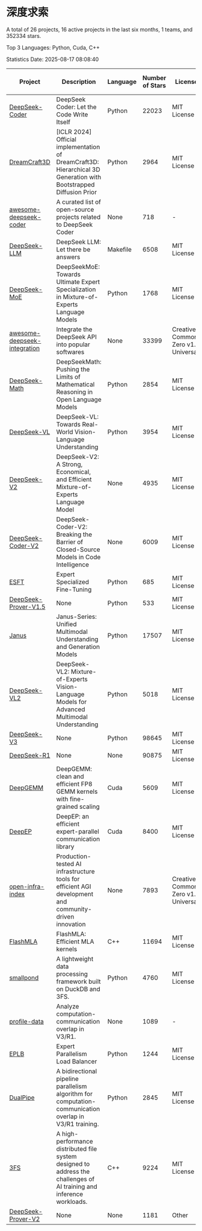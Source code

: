 # 深度求索

A total of 26 projects, 16 active projects in the last six months, 1 teams, and 352334 stars.

Top 3 Languages: Python, Cuda, C++

Statistics Date: 2025-08-17 08:08:40

| Project | Description | Language | Number of Stars | License | Creation Date | Last Updated Date | Last Pushed Date |
| --- | --- | --- | --- | --- | --- | --- | --- |
| [DeepSeek-Coder](https://github.com/deepseek-ai/DeepSeek-Coder) | DeepSeek Coder: Let the Code Write Itself | Python | 22023 | MIT License | 2023-10-20 | 2025-08-17 | 2024-05-21 |
| [DreamCraft3D](https://github.com/deepseek-ai/DreamCraft3D) | [ICLR 2024] Official implementation of DreamCraft3D: Hierarchical 3D Generation with Bootstrapped Diffusion Prior | Python | 2964 | MIT License | 2023-10-23 | 2025-08-17 | 2025-04-22 |
| [awesome-deepseek-coder](https://github.com/deepseek-ai/awesome-deepseek-coder) | A curated list of open-source projects related to DeepSeek Coder | None | 718 | - | 2023-11-06 | 2025-08-12 | 2024-04-03 |
| [DeepSeek-LLM](https://github.com/deepseek-ai/DeepSeek-LLM) | DeepSeek LLM: Let there be answers | Makefile | 6508 | MIT License | 2023-11-29 | 2025-08-16 | 2024-02-04 |
| [DeepSeek-MoE](https://github.com/deepseek-ai/DeepSeek-MoE) | DeepSeekMoE: Towards Ultimate Expert Specialization in Mixture-of-Experts Language Models | Python | 1768 | MIT License | 2024-01-02 | 2025-08-16 | 2024-01-16 |
| [awesome-deepseek-integration](https://github.com/deepseek-ai/awesome-deepseek-integration) | Integrate the DeepSeek API into popular softwares | None | 33399 | Creative Commons Zero v1.0 Universal | 2024-01-11 | 2025-08-17 | 2025-05-13 |
| [DeepSeek-Math](https://github.com/deepseek-ai/DeepSeek-Math) | DeepSeekMath: Pushing the Limits of Mathematical Reasoning in Open Language Models | Python | 2854 | MIT License | 2024-02-05 | 2025-08-16 | 2024-04-15 |
| [DeepSeek-VL](https://github.com/deepseek-ai/DeepSeek-VL) | DeepSeek-VL: Towards Real-World Vision-Language Understanding | Python | 3954 | MIT License | 2024-03-07 | 2025-08-16 | 2024-04-24 |
| [DeepSeek-V2](https://github.com/deepseek-ai/DeepSeek-V2) | DeepSeek-V2: A Strong, Economical, and Efficient Mixture-of-Experts Language Model | None | 4935 | MIT License | 2024-04-22 | 2025-08-16 | 2024-09-25 |
| [DeepSeek-Coder-V2](https://github.com/deepseek-ai/DeepSeek-Coder-V2) | DeepSeek-Coder-V2: Breaking the Barrier of Closed-Source Models in Code Intelligence | None | 6009 | MIT License | 2024-06-14 | 2025-08-17 | 2024-09-24 |
| [ESFT](https://github.com/deepseek-ai/ESFT) | Expert Specialized Fine-Tuning | Python | 685 | MIT License | 2024-07-04 | 2025-08-14 | 2025-05-22 |
| [DeepSeek-Prover-V1.5](https://github.com/deepseek-ai/DeepSeek-Prover-V1.5) | None | Python | 533 | MIT License | 2024-08-15 | 2025-08-15 | 2024-08-16 |
| [Janus](https://github.com/deepseek-ai/Janus) | Janus-Series: Unified Multimodal Understanding and Generation Models | Python | 17507 | MIT License | 2024-10-18 | 2025-08-17 | 2025-02-01 |
| [DeepSeek-VL2](https://github.com/deepseek-ai/DeepSeek-VL2) | DeepSeek-VL2: Mixture-of-Experts Vision-Language Models for Advanced Multimodal Understanding | Python | 5018 | MIT License | 2024-12-13 | 2025-08-17 | 2025-02-26 |
| [DeepSeek-V3](https://github.com/deepseek-ai/DeepSeek-V3) | None | Python | 98645 | MIT License | 2024-12-26 | 2025-08-17 | 2025-06-27 |
| [DeepSeek-R1](https://github.com/deepseek-ai/DeepSeek-R1) | None | None | 90875 | MIT License | 2025-01-20 | 2025-08-17 | 2025-06-27 |
| [DeepGEMM](https://github.com/deepseek-ai/DeepGEMM) | DeepGEMM: clean and efficient FP8 GEMM kernels with fine-grained scaling | Cuda | 5609 | MIT License | 2025-02-13 | 2025-08-16 | 2025-08-15 |
| [DeepEP](https://github.com/deepseek-ai/DeepEP) | DeepEP: an efficient expert-parallel communication library | Cuda | 8400 | MIT License | 2025-02-17 | 2025-08-17 | 2025-08-14 |
| [open-infra-index](https://github.com/deepseek-ai/open-infra-index) | Production-tested AI infrastructure tools for efficient AGI development and community-driven innovation | None | 7893 | Creative Commons Zero v1.0 Universal | 2025-02-21 | 2025-08-16 | 2025-05-15 |
| [FlashMLA](https://github.com/deepseek-ai/FlashMLA) | FlashMLA: Efficient MLA kernels | C++ | 11694 | MIT License | 2025-02-21 | 2025-08-17 | 2025-08-14 |
| [smallpond](https://github.com/deepseek-ai/smallpond) | A lightweight data processing framework built on DuckDB and 3FS. | Python | 4760 | MIT License | 2025-02-24 | 2025-08-17 | 2025-03-05 |
| [profile-data](https://github.com/deepseek-ai/profile-data) | Analyze computation-communication overlap in V3/R1. | None | 1089 | - | 2025-02-26 | 2025-08-16 | 2025-03-21 |
| [EPLB](https://github.com/deepseek-ai/EPLB) | Expert Parallelism Load Balancer | Python | 1244 | MIT License | 2025-02-26 | 2025-08-16 | 2025-03-24 |
| [DualPipe](https://github.com/deepseek-ai/DualPipe) | A bidirectional pipeline parallelism algorithm for computation-communication overlap in V3/R1 training. | Python | 2845 | MIT License | 2025-02-26 | 2025-08-17 | 2025-03-10 |
| [3FS](https://github.com/deepseek-ai/3FS) |  A high-performance distributed file system designed to address the challenges of AI training and inference workloads.  | C++ | 9224 | MIT License | 2025-02-27 | 2025-08-17 | 2025-07-28 |
| [DeepSeek-Prover-V2](https://github.com/deepseek-ai/DeepSeek-Prover-V2) | None | None | 1181 | Other | 2025-04-30 | 2025-08-16 | 2025-07-18 |
